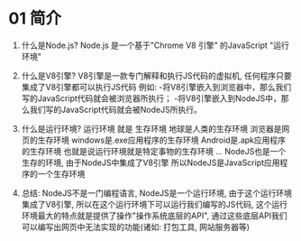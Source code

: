 # 01 简介

1. 什么是Node.js?
   Node.js 是一个基于"Chrome V8 引擎" 的JavaScript "运行环境"

2. 什么是V8引擎?
   V8引擎是一款专门解释和执行JS代码的虚拟机, 任何程序只要集成了V8引擎都可以执行JS代码
   例如:
   -将V8引擎嵌入到浏览器中，那么我们写的JavaScript代码就会被浏览器所执行；
   -将V8引擎嵌入到NodeJS中，那么我们写的JavaScript代码就会被NodeJS所执行。

3. 什么是运行环境?
   运行环境 就是 生存环境
   地球是人类的生存环境
   浏览器是网页的生存环境
   windows是.exe应用程序的生存环境
   Android是.apk应用程序的生存环境
   也就是说运行环境就是特定事物的生存环境
   ...
   NodeJS也是一个生存的环境, 由于NodeJS中集成了V8引擎
   所以NodeJS是JavaScript应用程序的一个生存环境

4. 总结:
   NodeJS不是一门编程语言, NodeJS是一个运行环境,
   由于这个运行环境集成了V8引擎, 所以在这个运行环境下可以运行我们编写的JS代码,
   这个运行环境最大的特点就是提供了操作"操作系统底层的API",
   通过这些底层API我们可以编写出网页中无法实现的功能(诸如: 打包工具, 网站服务器等)